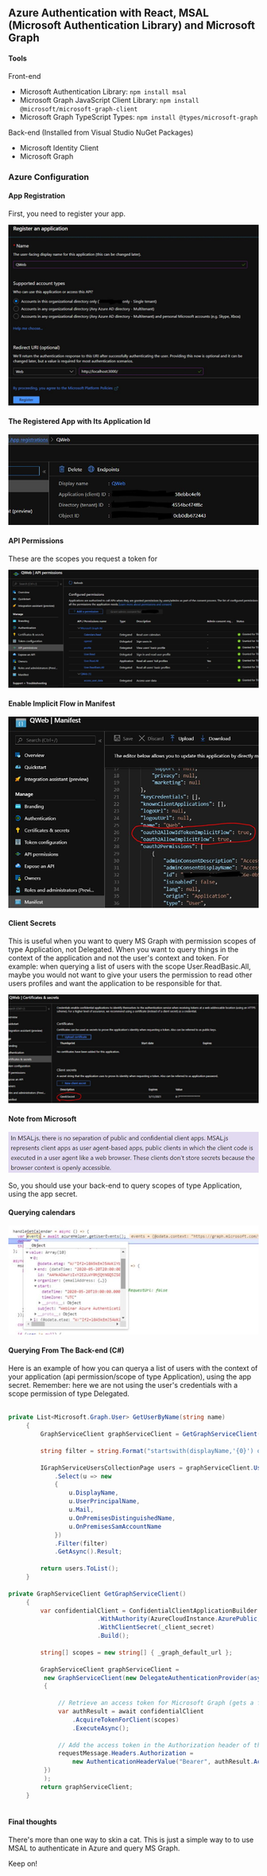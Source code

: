 ## Azure Authentication with React, MSAL (Microsoft Authentication Library) and Microsoft Graph

#### Tools
Front-end
- Microsoft Authentication Library: `npm install msal`
- Microsoft Graph JavaScript Client Library: `npm install @microsoft/microsoft-graph-client`
- Microsoft Graph TypeScript Types: `npm install @types/microsoft-graph`

Back-end (Installed from Visual Studio NuGet Packages)
- Microsoft Identity Client
- Microsoft Graph

### Azure Configuration

#### App Registration

First, you need to register your app.

![App Registration](images/appreg01.jpg)

#### The Registered App with Its Application Id

![Registered App](images/appreg02.jpg)

#### API Permissions

These are the scopes you request a token for

![API Permissions](images/apiperm.jpg)

#### Enable Implicit Flow in Manifest

![Implicit Flow](images/implicitflow.jpg)

#### Client Secrets

This is useful when you want to query MS Graph with permission scopes of type Application, not Delegated. When you want
to query things in the context of the application and not the user's context and token.
For example: when querying a list of users with the scope User.ReadBasic.All, maybe you would not want to give your users the permission to read other users profiles and want the application to be responsible for that.

![Client secret](images/secret.jpg)

#### Note from Microsoft

![Note](images/note.jpg)

So, you should use your back-end to query scopes of type Application, using the app secret.

#### Querying calendars

![Implicit Flow](images/getcalendar.jpg)

#### Querying From The Back-end (C#)

Here is an example of how you can querya a list of users with the context of your application (api permission/scope of type Application), using the app secret. Remember: here we are not using the user's credentials with a scope permission of type Delegated.

   ```csharp
   
   private List<Microsoft.Graph.User> GetUserByName(string name)
        {
            GraphServiceClient graphServiceClient = GetGraphServiceClient();

            string filter = string.Format("startswith(displayName,'{0}') or startswith(givenName,'{0}')  or startswith(surname,'{0}') or startswith(mail,'{0}') or startswith(userPrincipalName,'{0}')", name);

            IGraphServiceUsersCollectionPage users = graphServiceClient.Users.Request()
                .Select(u => new
                {
                    u.DisplayName,
                    u.UserPrincipalName,
                    u.Mail,
                    u.OnPremisesDistinguishedName,
                    u.OnPremisesSamAccountName
                })
                .Filter(filter)
                .GetAsync().Result;

            return users.ToList();            
        }
        
  private GraphServiceClient GetGraphServiceClient()
        {
            var confidentialClient = ConfidentialClientApplicationBuilder.Create(_client_id)
                            .WithAuthority(AzureCloudInstance.AzurePublic, _tenant_id)
                            .WithClientSecret(_client_secret)
                            .Build();

            string[] scopes = new string[] { _graph_default_url };

            GraphServiceClient graphServiceClient =
             new GraphServiceClient(new DelegateAuthenticationProvider(async (requestMessage) =>
             {

                 // Retrieve an access token for Microsoft Graph (gets a fresh token if needed).
                 var authResult = await confidentialClient
                     .AcquireTokenForClient(scopes)
                     .ExecuteAsync();

                 // Add the access token in the Authorization header of the API request.
                 requestMessage.Headers.Authorization =
                     new AuthenticationHeaderValue("Bearer", authResult.AccessToken);
             })
             );
            return graphServiceClient;
        }
        
```

#### Final thoughts

There's more than one way to skin a cat. This is just a simple way to to use MSAL to authenticate in Azure and query MS Graph.

Keep on!
